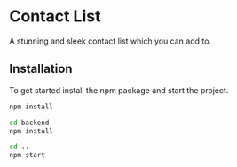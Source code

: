 # Contact List

A stunning and sleek contact list which you can add to.

## Installation

To get started install the npm package and start the project.

```bash
npm install
```

```bash
cd backend
npm install
```

```bash
cd ..
npm start
```
